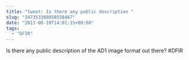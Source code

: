 ```yaml
---
title: "tweet: Is there any public description "
slug: "347353388058558467"
date: "2013-06-19T14:01:15+00:00"
tags:
  - "DFIR"
---
```

Is there any public description of the AD1 image format out there?  #DFIR